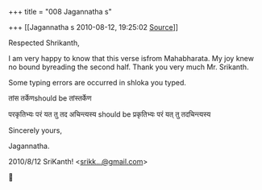 +++
title = "008 Jagannatha s"

+++
[[Jagannatha s	2010-08-12, 19:25:02 [Source](https://groups.google.com/g/bvparishat/c/bpat9DOh7Kg)]]



Respected Shrikanth,



I am very happy to know that this verse isfrom Mahabharata. My joy knew no bound byreading the second half. Thank you very much Mr. Srikanth.



Some typing errors are occurred in shloka you typed.



तांस तर्केणshould be तांस्तर्केण

परकृतिभ्यः परं यत तु तद अचिन्त्यस्य should be प्रकृतिभ्यः परं यत् तु तदचिन्त्यस्य



Sincerely yours,

Jagannatha.  

2010/8/12 SriKanth! \<[srikk...@gmail.com]()\>



